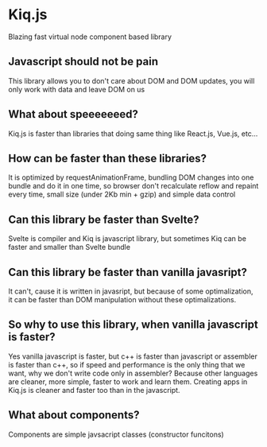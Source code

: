 # Kiq.js
Blazing fast virtual node component based library

## Javascript should not be pain
This library allows you to don't care about DOM and DOM updates, you will only work with data and leave DOM on us

## What about speeeeeeed?
Kiq.js is faster than libraries that doing same thing like React.js, Vue.js, etc...

## How can be faster than these libraries?
It is optimized by requestAnimationFrame, bundling DOM changes into one bundle and do it in one time, so browser don't recalculate reflow and repaint every time, 
small size (under 2Kb min + gzip) and simple data control

## Can this library be faster than Svelte?
Svelte is compiler and Kiq is javascript library, but sometimes Kiq can be faster and smaller than Svelte bundle

## Can this library be faster than vanilla javasript?
It can't, cause it is written in javasript, but because of some optimalization, it can be faster than DOM manipulation without these optimalizations.

## So why to use this library, when vanilla javascript is faster?
Yes vanilla javascript is faster, but c++ is faster than javascript or assembler is faster than c++, so if speed and performance is the only thing that we want, why we don't write code only in assembler? Because other languages are cleaner, more simple, faster to work and learn them. Creating apps in Kiq.js is cleaner and faster too than in the javascript.

## What about components?
Components are simple javsacript classes (constructor funcitons) 

